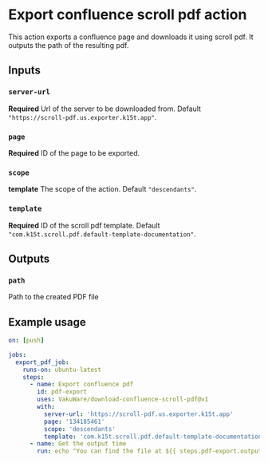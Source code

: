 # Export confluence scroll pdf action

This action exports a confluence page and downloads it using scroll pdf. It outputs the path of the resulting pdf.

## Inputs

### `server-url`
**Required** Url of the server to be downloaded from. Default `"https://scroll-pdf.us.exporter.k15t.app"`.
### `page`
**Required** ID of the page to be exported.
### `scope`
**template** The scope of the action. Default `"descendants"`.
### `template`
**Required** ID of the scroll pdf template. Default `"com.k15t.scroll.pdf.default-template-documentation"`.

## Outputs

### `path`
Path to the created PDF file

## Example usage

```yaml
on: [push]

jobs:
  export_pdf_job:
    runs-on: ubuntu-latest
    steps:
      - name: Export confluence pdf
        id: pdf-export
        uses: VakuWare/download-confluence-scroll-pdf@v1
        with:
          server-url: 'https://scroll-pdf.us.exporter.k15t.app'
          page: '134185461'
          scope: 'descendants'
          template: 'com.k15t.scroll.pdf.default-template-documentation'
      - name: Get the output time
        run: echo "You can find the file at ${{ steps.pdf-export.outputs.path }}"
```
